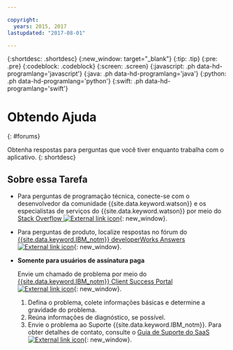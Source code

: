```yaml
---

copyright:
  years: 2015, 2017
lastupdated: "2017-08-01"

---
```


{:shortdesc: .shortdesc}
{:new_window: target="_blank"}
{:tip: .tip}
{:pre: .pre}
{:codeblock: .codeblock}
{:screen: .screen}
{:javascript: .ph data-hd-programlang='javascript'}
{:java: .ph data-hd-programlang='java'}
{:python: .ph data-hd-programlang='python'}
{:swift: .ph data-hd-programlang='swift'}

# Obtendo Ajuda
{: #forums}

Obtenha respostas para perguntas que você tiver enquanto trabalha com o aplicativo.
{: shortdesc}

## Sobre essa Tarefa

- Para perguntas de programação técnica, conecte-se com o desenvolvedor da comunidade {{site.data.keyword.watson}} e os especialistas de serviços do {{site.data.keyword.watson}} por meio do [Stack Overflow ![External link icon](../../icons/launch-glyph.svg "External link icon")](http://stackoverflow.com/questions/tagged/watson-virtual-agent){: new_window}.
- Para perguntas de produto, localize respostas no fórum do [{{site.data.keyword.IBM_notm}} developerWorks Answers ![External link icon](../../icons/launch-glyph.svg "External link icon")](https://developer.ibm.com/answers/topics/watson-virtual-agent/){: new_window}.
- **Somente para usuários de assinatura paga**

    Envie um chamado de problema por meio do  [{{site.data.keyword.IBM_notm}} Client Success Portal ![External link icon](../../icons/launch-glyph.svg "External link icon")](https://support.ibmcloud.com/link/portal/5377/5383/SSO/69){: new_window}.
    1. Defina o problema, colete informações básicas e determine a gravidade do problema.
    1. Reúna informações de diagnóstico, se possível.
    1. Envie o problema ao Suporte {{site.data.keyword.IBM_notm}}. Para obter detalhes de contato, consulte o [Guia de Suporte do SaaS ![External link icon](../../icons/launch-glyph.svg "External link icon")](https://www-01.ibm.com/software/support/acceleratedvalue/SaaS_Handbook_V18.pdf){: new_window}.

